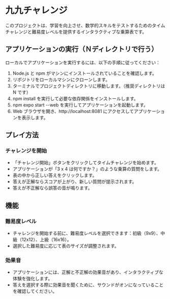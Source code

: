 # 九九チャレンジ

このプロジェクトは、学習を向上させ、数学的スキルをテストするためのタイムチャレンジと難易度レベルを提供するインタラクティブな乗算表です。

## アプリケーションの実行（Ｎディレクトリで行う）

ローカルでアプリケーションを実行するには、以下の手順に従ってください：

1. Node.js と npm がマシンにインストールされていることを確認します。
1. リポジトリをローカルマシンにクローンします。
1. ターミナルでプロジェクトディレクトリに移動します。（推奨ディレクトリは N です）
1. npm install を実行して必要な依存関係をインストールします。
1. npm expo start --web を実行してアプリケーションを起動します。
1. Web ブラウザを開き、http://localhost:8081 にアクセスしてアプリケーションを表示します。

## プレイ方法

### チャレンジを開始

- 「チャレンジ開始」ボタンをクリックしてタイムチャレンジを始めます。
- アプリケーションが「3 x 4 は何ですか？」のような乗算の質問をします。
- 表の中から正しい答えをクリックします。
- 答えが正解ならスコアが上がり、新しい質問が提示されます。
- 答えが不正解なら誤答の音が鳴ります。

## 機能

### 難易度レベル

- チャレンジを開始する前に、難易度レベルを選択できます：初級（9x9）、中級（12x12）、上級（16x16）。
- 選択した難易度に応じて表のサイズが調整されます。

### 効果音

- アプリケーションには、正解と不正解の効果音があり、インタラクティブな体験を強化します。
- 答えを選択する際に効果音を聞くために、サウンドがオンになっていることを確認してください。
